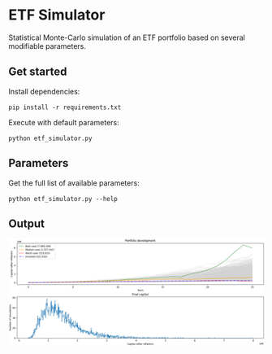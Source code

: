 # ETF Simulator

Statistical Monte-Carlo simulation of an ETF portfolio based on several modifiable parameters.

## Get started

Install dependencies:
```
pip install -r requirements.txt
```

Execute with default parameters:
```
python etf_simulator.py
```

## Parameters

Get the full list of available parameters:
```
python etf_simulator.py --help
```

## Output

![Output](https://github.com/finkmoritz/etf_simulator/blob/master/output.png)
